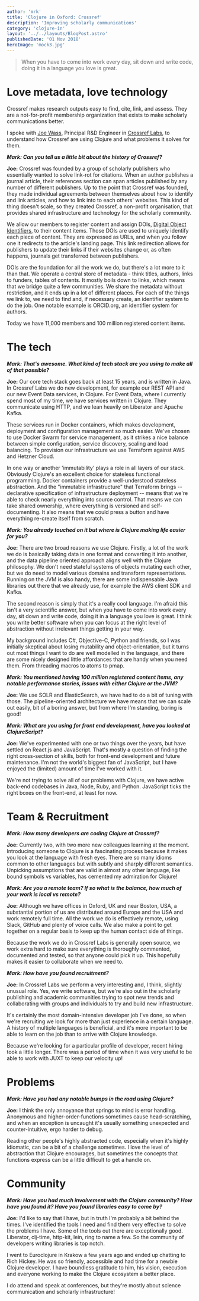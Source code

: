 ```yaml
---
author: 'mrk'
title: 'Clojure in Oxford: Crossref'
description: 'Improving scholarly communications'
category: 'clojure-in'
layout: '../../layouts/BlogPost.astro'
publishedDate: '01 Nov 2018'
heroImage: 'mock3.jpg'
---
```


> When you have to come into work every day, sit down and write code,
> doing it in a language you love is great.

# Love metadata, love technology

Crossref makes research outputs easy to find, cite, link, and assess.
They are a not-for-profit membership organization that exists to make
scholarly communications better.

I spoke with [Joe Wass](https://www.crossref.org/people/joe-wass/),
Principal R&D Engineer in [Crossref Labs](https://www.crossref.org/labs/), to understand how
Crossref are using Clojure and what problems it solves for them.

**_Mark: Can you tell us a little bit about the history of Crossref?_**

**Joe:** Crossref was founded by a group of scholarly publishers who
essentially wanted to solve link-rot for citations. When an author
publishes a journal article, their references section can span articles
published by any number of different publishers. Up to the point that
Crossref was founded, they made individual agreements between themselves
about how to identify and link articles, and how to link into to each
others' websites. This kind of thing doesn't scale, so they created
Crossref, a non-profit organisation, that provides shared infrastructure
and technology for the scholarly community.

We allow our members to register content and assign DOIs, [Digital
Object Identifiers](http://www.doi.org/), to their content items. Those
DOIs are used to uniquely identify each piece of content. They are
expressed as URLs, and when you follow one it redirects to the article's
landing page. This link redirection allows for publishers to update
their links if their websites change or, as often happens, journals get
transferred between publishers.

DOIs are the foundation for all the work we do, but there's a lot more
to it than that. We operate a central store of metadata - think titles,
authors, links to funders, tables of contents. It mostly boils down to
links, which means that we bridge quite a few communities. We share the
metadata without restriction, and it ends up in a lot of different
places. For each of the things we link to, we need to find and, if
necessary create, an identifier system to do the job. One notable
example is ORCID.org, an identifier system for authors.

Today we have 11,000 members and 100 million registered content items.

# The tech

**_Mark: That's awesome. What kind of tech stack are you using to make
all of that possible?_**

**Joe:** Our core tech stack goes back at least 15 years, and is written
in Java. In Crossref Labs we do new development, for example our REST
API and our new Event Data services, in Clojure. For Event Data, where I
currently spend most of my time, we have services written in Clojure.
They communicate using HTTP, and we lean heavily on Liberator and Apache
Kafka.

These services run in Docker containers, which makes development,
deployment and configuration management so much easier. We've chosen to
use Docker Swarm for service management, as it strikes a nice balance
between simple configuration, service discovery, scaling and load
balancing. To provision our infrastructure we use Terraform against AWS
and Hetzner Cloud.

In one way or another 'immutability' plays a role in all layers of our
stack. Obviously Clojure's an excellent choice for stateless functional
programming. Docker containers provide a well-understood stateless
abstraction. And the "immutable infrastructure" that Terraform brings
-- declarative specification of infrastructure deployment -- means
that we're able to check nearly everything into source control. That
means we can take shared ownership, where everything is versioned and
self-documenting. It also means that we could press a button and have
everything re-create itself from scratch.

**_Mark: You already touched on it but where is Clojure making life
easier for you?_**

**Joe:** There are two broad reasons we use Clojure. Firstly, a lot of
the work we do is basically taking data in one format and converting it
into another, and the data pipeline oriented approach aligns well with
the Clojure philosophy. We don't need stateful systems of objects
mutating each other, but we do need to model various domains and
transform representations. Running on the JVM is also handy, there are
some indispensable Java libraries out there that we already use, for
example the AWS client SDK and Kafka.

The second reason is simply that it's a really cool language. I'm afraid
this isn't a very scientific answer, but when you have to come into work
every day, sit down and write code, doing it in a language you love is
great. I think you write better software when you can focus at the right
level of abstraction without irrelevant things getting in your way.

My background includes C#, Objective-C, Python and friends, so I was
initially skeptical about losing mutability and object-orientation, but
it turns out most things I want to do are well modelled in the language,
and there are some nicely designed little affordances that are handy
when you need them. From threading macros to atoms to pmap.

**_Mark: You mentioned having 100 million registered content items, any
notable performance stories, issues with either Clojure or the JVM?_**

**Joe:** We use SOLR and ElasticSearch, we have had to do a bit of
tuning with those. The pipeline-oriented architecture we have means that
we can scale out easily, bit of a boring answer, but from where I'm
standing, boring is good!

**_Mark: What are you using for front end development, have you looked
at ClojureScript?_**

**Joe:** We've experimented with one or two things over the years, but
have settled on React.js and JavaScript. That's mostly a question of
finding the right cross-section of skills, both for front-end
development and future maintenance. I'm not the world's biggest fan of
JavaScript, but I have enjoyed the (limited) amount of time I've worked
with it.

We're not trying to solve all of our problems with Clojure, we have
active back-end codebases in Java, Node, Ruby, and Python. JavaScript
ticks the right boxes on the front-end, at least for now.

# Team & Recruitment

**_Mark: How many developers are coding Clojure at Crossref?_**

**Joe:** Currently two, with two more new colleagues learning at the
moment. Introducing someone to Clojure is a fascinating process because
it makes you look at the language with fresh eyes. There are so many
idioms common to other languages but with subtly and sharply different
semantics. Unpicking assumptions that are valid in almost any other
language, like bound symbols vs variables, has cemented my admiration
for Clojure!

**_Mark: Are you a remote team? If so what is the balance, how much of
your work is local vs remote?_**

**Joe:** Although we have offices in Oxford, UK and near Boston, USA, a
substantial portion of us are distributed around Europe and the USA and
work remotely full time. All the work we do is effectively remote, using
Slack, GitHub and plenty of voice calls. We also make a point to get
together on a regular basis to keep up the human contact side of things.

Because the work we do in Crossref Labs is generally open source, we
work extra hard to make sure everything is thoroughly commented,
documented and tested, so that anyone could pick it up. This hopefully
makes it easier to collaborate when we need to.

**_Mark: How have you found recruitment?_**

**Joe:** In Crossref Labs we perform a very interesting and, I think,
slightly unusual role. Yes, we write software, but we're also out in the
scholarly publishing and academic communities trying to spot new trends
and collaborating with groups and individuals to try and build new
infrastructure.

It's certainly the most domain-intensive developer job I've done, so
when we're recruiting we look for more than just experience in a certain
language. A history of multiple languages is beneficial, and it's more
important to be able to learn on the job than to arrive with Clojure
knowledge.

Because we're looking for a particular profile of developer, recent
hiring took a little longer. There was a period of time when it was very
useful to be able to work with JUXT to keep our velocity up!

# Problems

**_Mark: Have you had any notable bumps in the road using Clojure?_**

**Joe:** I think the only annoyance that springs to mind is error
handling. Anonymous and higher-order-functions sometimes cause
head-scratching, and when an exception is uncaught it's usually
something unexpected and counter-intuitive, ergo harder to debug.

Reading other people's highly abstracted code, especially when it's
highly idiomatic, can be a bit of a challenge sometimes. I love the
level of abstraction that Clojure encourages, but sometimes the concepts
that functions express can be a little difficult to get a handle on.

# Community

**_Mark: Have you had much involvement with the Clojure community? How
have you found it? Have you found libraries easy to come by?_**

**Joe:** I'd like to say that I have, but in truth I'm probably a bit
behind the times. I've identified the tools I need and find them very
effective to solve the problems I have. Some of the tools out there are
exceptionally good. Liberator, clj-time, http-kit, lein, ring to name a
few. So the community of developers writing libraries is top notch.

I went to Euroclojure in Krakow a few years ago and ended up chatting to
Rich Hickey. He was so friendly, accessible and had time for a newbie
Clojure developer. I have boundless gratitude to him, his vision,
execution and everyone working to make the Clojure ecosystem a better
place.

I do attend and speak at conferences, but they're mostly about science
communication and scholarly infrastructure!
